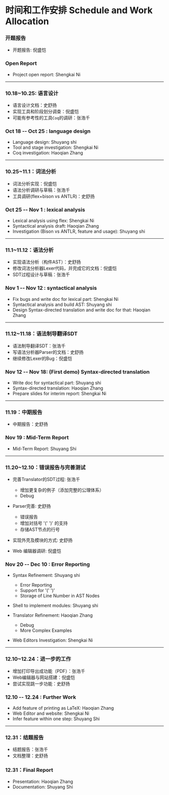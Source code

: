 # 时间和工作安排 Schedule and Work Allocation

### 开题报告
- 开题报告: 倪盛恺

### Open Report
- Project open report: Shengkai Ni

---

### 10.18~10.25: 语言设计

- 语言设计文档：史舒扬
- 实现工具和阶段划分调查：倪盛恺
- 可能有参考性的工具`Coq`的调研：张浩千

### Oct 18 -- Oct 25 : language design

- Language design: Shuyang shi
- Tool and stage investigation: Shengkai Ni
- Coq investigation: Haoqian Zhang

---

### 10.25~11.1：词法分析
- 词法分析实现：倪盛恺
- 语法分析调研与草稿：张浩千
- 工具调研(flex+bison vs ANTLR)：史舒扬

### Oct 25 -- Nov 1 : lexical analysis

- Lexical analysis using flex: Shengkai Ni
- Syntactical analysis draft: Haoqian Zhang
- Investigation (Bison vs ANTLR, feature and usage): Shuyang shi

---
### 11.1~11.12：语法分析
- 实现语法分析（构件AST）：史舒扬
- 修改词法分析器Lexer代码，并完成它的文档：倪盛恺
- SDT过程设计与草稿：张浩千


### Nov 1 -- Nov 12 : syntactical analysis

- Fix bugs and write doc for lexical part: Shengkai Ni
- Syntactical analysis and build AST: Shuyang shi
- Design Syntax-directed translation and write doc for that: Haoqian Zhang

---

### 11.12~11.18：语法制导翻译SDT
- 语法制导翻译SDT：张浩千
- 写语法分析器Parser的文档：史舒扬
- 继续修改Lexer的Bug：倪盛恺


### Nov 12 -- Nov 18: (First demo) Syntax-directed translation

- Write doc for syntactical part: Shuyang shi
- Syntax-directed translation: Haoqian Zhang
- Prepare slides for interim report: Shengkai Ni

---

### 11.19：中期报告
- 中期报告：史舒扬

### Nov 19 : Mid-Term Report
- Mid-Term Report: Shuyang Shi

---

### 11.20~12.10：错误报告与完善测试

- 完善Translator的SDT过程: 张浩千
	- 增加更复杂的例子（添加完整的公理体系）
	- Debug
	
- Parser完善: 史舒扬
	- 错误报告
	- 增加对括号 '(' ')' 的支持
	- 存储AST节点的行号

- 实现外壳及模块的方式: 史舒扬

- Web 编辑器调研: 倪盛恺





### Nov 20 -- Dec 10 : Error Reporting

- Syntax Refinement: Shuyang shi
	- Error Reporting
	- Support for '(' ')'
	- Storage of Line Number in AST Nodes

- Shell to implement modules: Shuyang shi

- Translator Refinement: Haoqian Zhang
	- Debug
	- More Complex Examples

- Web Editors Investigation: Shengkai Ni

---

### 12.10~12.24：进一步的工作

- 增加打印导出成功能（PDF）：张浩千
- Web编辑器与网站搭建：倪盛恺
- 尝试实现跳一步功能：史舒扬


### 12.10 -- 12.24 : Further Work

- Add feature of printing as LaTeX: Haoqian Zhang
- Web Editor and website: Shengkai Ni
- Infer feature within one step: Shuyang Shi

---

### 12.31：结题报告 
- 结题报告：张浩千
- 文档整理：史舒扬

### 12.31：Final Report
- Presentation: Haoqian Zhang
- Documentation: Shuyang Shi


